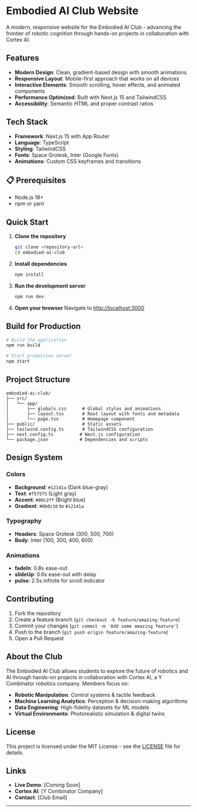 # Embodied AI Club Website

A modern, responsive website for the Embodied AI Club - advancing the frontier of robotic cognition through hands-on projects in collaboration with Cortex AI.

## Features

- **Modern Design**: Clean, gradient-based design with smooth animations
- **Responsive Layout**: Mobile-first approach that works on all devices
- **Interactive Elements**: Smooth scrolling, hover effects, and animated components
- **Performance Optimized**: Built with Next.js 15 and TailwindCSS
- **Accessibility**: Semantic HTML and proper contrast ratios

## Tech Stack

- **Framework**: Next.js 15 with App Router
- **Language**: TypeScript
- **Styling**: TailwindCSS
- **Fonts**: Space Grotesk, Inter (Google Fonts)
- **Animations**: Custom CSS keyframes and transitions

## 📋 Prerequisites

- Node.js 18+ 
- npm or yarn

## Quick Start

1. **Clone the repository**
   ```bash
   git clone <repository-url>
   cd embodied-ai-club
   ```

2. **Install dependencies**
   ```bash
   npm install
   ```

3. **Run the development server**
   ```bash
   npm run dev
   ```

4. **Open your browser**
   Navigate to [http://localhost:3000](http://localhost:3000)

## Build for Production

```bash
# Build the application
npm run build

# Start production server
npm start
```

## Project Structure

```
embodied-ai-club/
├── src/
│   └── app/
│       ├── globals.css      # Global styles and animations
│       ├── layout.tsx       # Root layout with fonts and metadata
│       └── page.tsx         # Homepage component
├── public/                  # Static assets
├── tailwind.config.ts       # TailwindCSS configuration
├── next.config.ts          # Next.js configuration
└── package.json            # Dependencies and scripts
```

## Design System

### Colors
- **Background**: `#12141a` (Dark blue-gray)
- **Text**: `#f5f5f5` (Light gray)
- **Accent**: `#00c2ff` (Bright blue)
- **Gradient**: `#0b0c10` to `#12141a`

### Typography
- **Headers**: Space Grotesk (300, 500, 700)
- **Body**: Inter (100, 300, 400, 600)

### Animations
- **fadeIn**: 0.8s ease-out
- **slideUp**: 0.6s ease-out with delay
- **pulse**: 2.5s infinite for scroll indicator

## Contributing

1. Fork the repository
2. Create a feature branch (`git checkout -b feature/amazing-feature`)
3. Commit your changes (`git commit -m 'Add some amazing feature'`)
4. Push to the branch (`git push origin feature/amazing-feature`)
5. Open a Pull Request

## About the Club

The Embodied AI Club allows students to explore the future of robotics and AI through hands-on projects in collaboration with Cortex AI, a Y Combinator robotics company. Members focus on:

- **Robotic Manipulation**: Control systems & tactile feedback
- **Machine Learning Analytics**: Perception & decision-making algorithms  
- **Data Engineering**: High-fidelity datasets for ML models
- **Virtual Environments**: Photorealistic simulation & digital twins

## License

This project is licensed under the MIT License - see the [LICENSE](LICENSE) file for details.

## Links

- **Live Demo**: [Coming Soon]
- **Cortex AI**: [Y Combinator Company]
- **Contact**: [Club Email]

---
